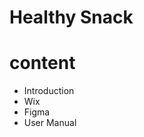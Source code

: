 # Healthy Snack 
<h1>content</h1> 
 <ul>
  <li>Introduction</li>
  <li>Wix</li>
  <li>Figma</li>
  <li>User Manual</li>
  </ul>



